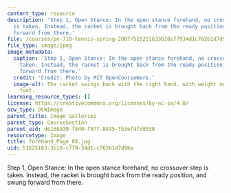 ```yaml
---
content_type: resource
description: 'Step 1, Open Stance: In the open stance forehand, no crossover step
  is taken. Instead, the racket is brought back from the ready position, and swung
  forward from there.'
file: /courses/pe-710-tennis-spring-2007/515251633b18c77934d1c76261d7d9ba_forehand_Page_08.jpg
file_type: image/jpeg
image_metadata:
  caption: 'Step 1, Open Stance: In the open stance forehand, no crossover step is
    taken. Instead, the racket is brought back from the ready position, and swung
    forward from there.'
  credit: 'Credit: Photo by MIT OpenCourseWare.'
  image-alt: The racket swings back with the right hand, with weight on the right
    foot.
learning_resource_types: []
license: https://creativecommons.org/licenses/by-nc-sa/4.0/
ocw_type: OCWImage
parent_title: Image Galleries
parent_type: CourseSection
parent_uid: de168d39-f840-f977-8435-fb3ef4fd9530
resourcetype: Image
title: forehand_Page_08.jpg
uid: 51525163-3b18-c779-34d1-c76261d7d9ba
---
```

Step 1, Open Stance: In the open stance forehand, no crossover step is taken. Instead, the racket is brought back from the ready position, and swung forward from there.